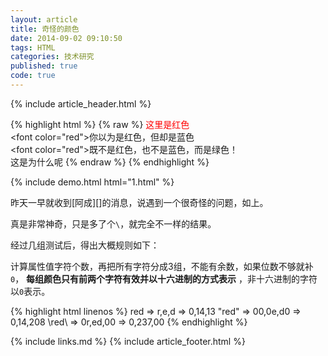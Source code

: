 ```yaml
---
layout: article
title: 奇怪的颜色
date: 2014-09-02 09:10:50
tags: HTML
categories: 技术研究
published: true
code: true
---
```


{% include  article_header.html %}

{% highlight html %}
{% raw %}
<font color="red">这里是红色</font><br />
<font color=\"red">你以为是红色，但却是蓝色</font><br />
<font color=\"red\">既不是红色，也不是蓝色，而是绿色！</font><br />  这是为什么呢
{% endraw %}
{% endhighlight %}

{% include demo.html html="1.html" %}

昨天一早就收到[阿成][]的消息，说遇到一个很奇怪的问题，如上。

真是非常神奇，只是多了个`\`，就完全不一样的结果。

经过几组测试后，得出大概规则如下：

计算属性值字符个数，再把所有字符分成3组，不能有余数，如果位数不够就补`0`， **每组颜色只有前两个字符有效并以十六进制的方式表示** ，非十六进制的字符以`0`表示。

{% highlight html linenos %}
red => r,e,d => 0,14,13
\"red" => 00,0e,d0 => 0,14,208
\red\ => 0r,ed,00 => 0,237,00
{% endhighlight %}

{% include links.md %}
{% include  article_footer.html %}
